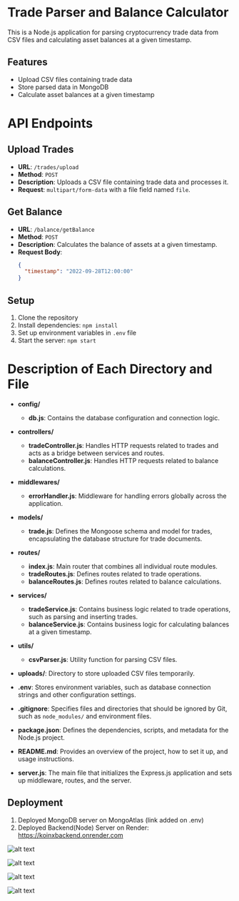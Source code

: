 # Trade Parser and Balance Calculator

This is a Node.js application for parsing cryptocurrency trade data from CSV files and calculating asset balances at a given timestamp.

## Features

- Upload CSV files containing trade data
- Store parsed data in MongoDB
- Calculate asset balances at a given timestamp

# API Endpoints

## Upload Trades

- **URL**: `/trades/upload`
- **Method**: `POST`
- **Description**: Uploads a CSV file containing trade data and processes it.
- **Request**: `multipart/form-data` with a file field named `file`.

## Get Balance

- **URL**: `/balance/getBalance`
- **Method**: `POST`
- **Description**: Calculates the balance of assets at a given timestamp.
- **Request Body**:
  ```json
  {
    "timestamp": "2022-09-28T12:00:00"
  }


## Setup

1. Clone the repository
2. Install dependencies: `npm install`
3. Set up environment variables in `.env` file
4. Start the server: `npm start`

# Description of Each Directory and File

- **config/**
  - **db.js**: Contains the database configuration and connection logic.

- **controllers/**
  - **tradeController.js**: Handles HTTP requests related to trades and acts as a bridge between services and routes.
  - **balanceController.js**: Handles HTTP requests related to balance calculations.

- **middlewares/**
  - **errorHandler.js**: Middleware for handling errors globally across the application.

- **models/**
  - **trade.js**: Defines the Mongoose schema and model for trades, encapsulating the database structure for trade documents.

- **routes/**
  - **index.js**: Main router that combines all individual route modules.
  - **tradeRoutes.js**: Defines routes related to trade operations.
  - **balanceRoutes.js**: Defines routes related to balance calculations.

- **services/**
  - **tradeService.js**: Contains business logic related to trade operations, such as parsing and inserting trades.
  - **balanceService.js**: Contains business logic for calculating balances at a given timestamp.

- **utils/**
  - **csvParser.js**: Utility function for parsing CSV files.

- **uploads/**: Directory to store uploaded CSV files temporarily.

- **.env**: Stores environment variables, such as database connection strings and other configuration settings.

- **.gitignore**: Specifies files and directories that should be ignored by Git, such as `node_modules/` and environment files.

- **package.json**: Defines the dependencies, scripts, and metadata for the Node.js project.

- **README.md**: Provides an overview of the project, how to set it up, and usage instructions.

- **server.js**: The main file that initializes the Express.js application and sets up middleware, routes, and the server.

## Deployment
1. Deployed MongoDB server on MongoAtlas (link added on .env)
2. Deployed Backend(Node) Server on Render: https://koinxbackend.onrender.com

![alt text](image.png)

![alt text](image-1.png)

![alt text](image-2.png)

![alt text](image-3.png)